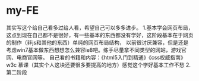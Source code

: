# my-FE
其实写这个给自己看多过给人看，希望自己可以多多进步。
1.基本学会网页布局，这点到现在自己都不是很好，有一些基本的东西都没有学好，这阶段基本在于网页的制作（非js和其他的东西）单纯的网页布局结构，
以前很讨厌兼容，但是还是考虑win7基本做东西想想怎么兼容ie8吧。练手尽量拿不同类型的网站，游戏官网、电商官网等。
自己看的书籍和内容：《html5入门到精通》《css权威指南》 w3c 慕课（其实个人这块还要很多要提高的地方）感觉这个学好基本工作不愁
2.第二阶段
